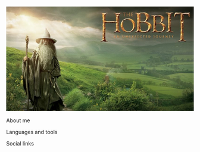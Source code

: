 ![Header](https://github.com/Inna-Mykytiuk/Inna-Mykytiuk/blob/main/assets/hobbit.jpg)

About me

Languages and tools

Social links
